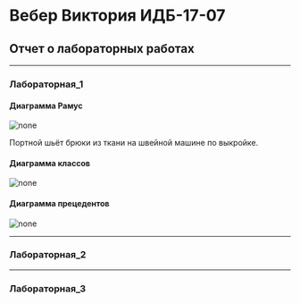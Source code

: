# Вебер Виктория ИДБ-17-07
## Отчет о лабораторных работах
***
### Лабораторная_1
#### Диаграмма Рамус
![none](https://github.com/viveber/VeberVA/blob/main/lab1/диаграмма%20рамус.png)

Портной шьёт брюки из ткани на швейной машине по выкройке.

#### Диаграмма классов
![none](https://github.com/viveber/VeberVA/blob/main/lab1/диаграмма%20классов.png)

#### Диаграмма прецедентов
![none](https://github.com/viveber/VeberVA/blob/main/lab1/диаграмма%20прецедентов.png)

***
### Лабораторная_2

***
### Лабораторная_3
